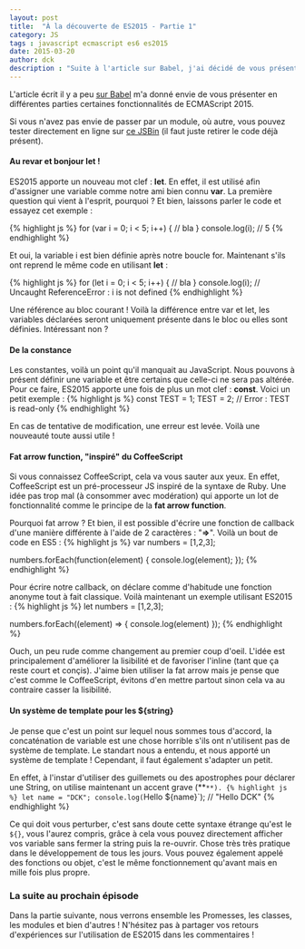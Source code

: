 ```yaml
---
layout: post
title:  "À la découverte de ES2015 - Partie 1"
category: JS
tags : javascript ecmascript es6 es2015
date: 2015-03-20
author: dck
description : "Suite à l'article sur Babel, j'ai décidé de vous présentez certaines fonctionnalités de ECMAScript 2015."
---
```


L'article écrit il y a peu <a href="http://www.lilleweb.fr/js/2015/03/17/utilisez-maintenant-es2015/">sur Babel</a> m'a donné envie de vous présenter en différentes parties certaines fonctionnalités de ECMAScript 2015.

Si vous n'avez pas envie de passer par un module, où autre, vous pouvez tester directement en ligne sur <a href="http://jsbin.com/yotucu/1/embed?js,output">ce JSBin</a> (il faut juste retirer le code déjà présent).

#### Au revar et bonjour let !

ES2015 apporte un nouveau mot clef : **let**. En effet, il est utilisé afin d'assigner une variable comme notre ami bien connu **var**.
La première question qui vient à l'esprit, pourquoi ? Et bien, laissons parler le code et essayez cet exemple :

{% highlight js %}
for (var i = 0; i < 5; i++) {
  // bla
}
console.log(i); // 5
{% endhighlight %}

Et oui, la variable i est bien définie après notre boucle for. Maintenant s'ils ont reprend le même code en utilisant **let** :

{% highlight js %}
for (let i = 0; i < 5; i++) {
  // bla
}
console.log(i); // Uncaught ReferenceError : i is not defined
{% endhighlight %}

Une référence au bloc courant ! Voilà la différence entre var et let, les variables déclarées seront uniquement présente dans le bloc ou elles sont définies.
Intéressant non ?

#### De la constance

Les constantes, voilà un point qu'il manquait au JavaScript. Nous pouvons à présent définir une variable et être certains que celle-ci ne sera pas altérée.
Pour ce faire, ES2015 apporte une fois de plus un mot clef : **const**. Voici un petit exemple :
{% highlight js %}
const TEST = 1;
TEST = 2; // Error : TEST is read-only
{% endhighlight %}

En cas de tentative de modification, une erreur est levée. Voilà une nouveauté toute aussi utile !

#### Fat arrow function, "inspiré" du CoffeeScript

Si vous connaissez CoffeeScript, cela va vous sauter aux yeux. En effet, CoffeeScript est un pré-processeur JS inspiré de la syntaxe de Ruby.
Une idée pas trop mal (à consommer avec modération) qui apporte un lot de fonctionnalité comme le principe de la **fat arrow function**.

Pourquoi fat arrow ? Et bien, il est possible d'écrire une fonction de callback d'une manière différente à l'aide de 2 caractères : "**=>**". Voilà un bout de code
en ES5 :
{% highlight js %}
var numbers = [1,2,3];

numbers.forEach(function(element) {
  console.log(element);
});
{% endhighlight %}

Pour écrire notre callback, on déclare comme d'habitude une fonction anonyme tout à fait classique. Voilà maintenant un exemple utilisant
ES2015 :
{% highlight js %}
let numbers = [1,2,3];

numbers.forEach((element) => { console.log(element) });
{% endhighlight %}

Ouch, un peu rude comme changement au premier coup d'oeil. L'idée est principalement d'améliorer la lisibilité et de favoriser l'inline (tant que ça reste court et conçis).
J'aime bien utiliser la fat arrow mais je pense que c'est comme le CoffeeScript, évitons d'en mettre partout sinon cela va au contraire casser la lisibilité.

#### Un système de template pour les ${string}

Je pense que c'est un point sur lequel nous sommes tous d'accord, la concaténation de variable est une chose horrible s'ils ont n'utilisent pas de système de template.
Le standart nous a entendu, et nous apporté un système de template ! Cependant, il faut également s'adapter un petit.

En effet, à l'instar d'utiliser des guillemets ou des apostrophes pour déclarer une String, on utilise maintenant un accent grave (**`**).
{% highlight js %}
let name = "DCK";
console.log(`Hello ${name}`); // "Hello DCK"
{% endhighlight %}

Ce qui doit vous perturber, c'est sans doute cette syntaxe étrange qu'est le `${}`, vous l'aurez compris, grâce à cela vous pouvez directement
afficher vos variable sans fermer la string puis la re-ouvrir. Chose très très pratique dans le développement de tous les jours.
Vous pouvez également appelé des fonctions ou objet, c'est le même fonctionnement qu'avant mais en mille fois plus propre.

### La suite au prochain épisode

Dans la partie suivante, nous verrons ensemble les Promesses, les classes, les modules et bien d'autres ! N'hésitez pas à partager vos retours d'expériences sur l'utilisation de ES2015 dans les commentaires !

